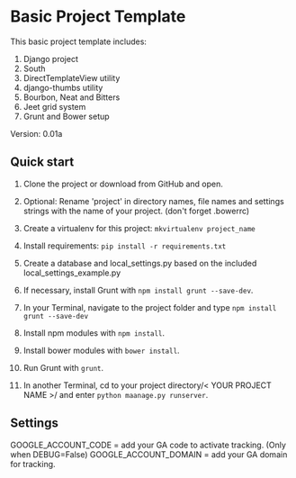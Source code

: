 # Basic Project Template

This basic project template includes:

1. Django project
2. South
3. DirectTemplateView utility
4. django-thumbs utility
5. Bourbon, Neat and Bitters
6. Jeet grid system
7. Grunt and Bower setup

Version: 0.01a

Quick start
-----------

1. Clone the project or download from GitHub and open.

2. Optional: Rename 'project' in directory names, file names and settings strings with the name of your project. (don't forget .bowerrc)

3. Create a virtualenv for this project: `mkvirtualenv project_name`

4. Install requirements: `pip install -r requirements.txt`

5. Create a database and local_settings.py based on the included local_settings_example.py

6. If necessary, install Grunt with `npm install grunt --save-dev`.

7. In your Terminal, navigate to the project folder and type `npm install grunt --save-dev`

8. Install npm modules with `npm install`.

9. Install bower modules with `bower install`.

10. Run Grunt with `grunt`.

11. In another Terminal, cd to your project directory/< YOUR PROJECT NAME >/ and enter `python maanage.py runserver`.


Settings
-----------

GOOGLE_ACCOUNT_CODE = add your GA code to activate tracking. (Only when DEBUG=False)
GOOGLE_ACCOUNT_DOMAIN = add your GA domain for tracking.